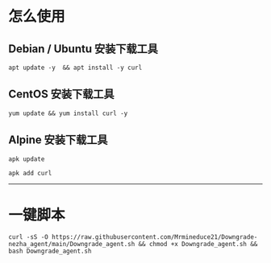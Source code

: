 # 怎么使用


## Debian / Ubuntu 安装下载工具

```
apt update -y  && apt install -y curl
```

## CentOS 安装下载工具

```
yum update && yum install curl -y
```

## Alpine 安装下载工具

```
apk update

apk add curl
```

---

# 一键脚本

```
curl -sS -O https://raw.githubusercontent.com/Mrmineduce21/Downgrade-nezha_agent/main/Downgrade_agent.sh && chmod +x Downgrade_agent.sh && bash Downgrade_agent.sh

```
